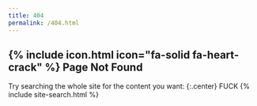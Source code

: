 ```yaml
---
title: 404
permalink: /404.html
---
```


## {% include icon.html icon="fa-solid fa-heart-crack" %} Page Not Found

Try searching the whole site for the content you want:
{:.center}
FUCK
{% include site-search.html %}
